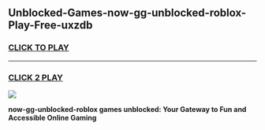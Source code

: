 
## Unblocked-Games-now-gg-unblocked-roblox-Play-Free-uxzdb
<h3>
<a href="https://premium76.site?title=now-gg-unblocked-roblox&ref=21A">CLICK TO PLAY</a></h3>
<hr>

<h3>
<a href="https://premium76.site?title=now-gg-unblocked-roblox&ref=21A">CLICK 2 PLAY</a>
  
</h3>

<a href="https://premium76.site?title=now-gg-unblocked-roblox&ref=21A"><img src="https://clearcache.store/games.png"></a>


**now-gg-unblocked-roblox games unblocked: Your Gateway to Fun and Accessible Online Gaming**
